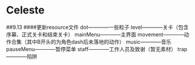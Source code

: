 # Celeste
##9.13
####更新resource文件
dot————一些粒子
level————关卡（包含序幕、正式关卡和结束关卡）
mainMenu————主界面
movement————动作合集（其中B开头的为角色dash后未落地的动作）
music————音乐
pauseMenu————暂停菜单
staff————工作人员及致谢（暂无素材）
trap————陷阱

